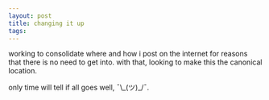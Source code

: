 ```yaml
---
layout: post
title: changing it up
tags: 
---
```


working to consolidate where and how i post on the internet for reasons that there is no need to get into. with that, looking to make this the canonical location.

only time will tell if all goes well, ¯\\_\(ツ\)\_/¯.